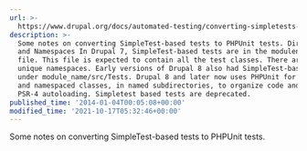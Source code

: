 ```yaml
---
url: >-
  https://www.drupal.org/docs/automated-testing/converting-simpletests-to-phpunit-tests
description: >-
  Some notes on converting SimpleTest-based tests to PHPUnit tests. Directories
  and Namespaces In Drupal 7, SimpleTest-based tests are in the modulename.test
  file. This file is expected to contain all the test classes. There are no
  unique namespaces. Early versions of Drupal 8 also had SimpleTest-based tests,
  under module_name/src/Tests. Drupal 8 and later now uses PHPUnit for testing
  and namespaced classes, in named subdirectories, to organize code and enable
  PSR-4 autoloading. Simpletest based tests are deprecated.
published_time: '2014-01-04T00:05:08+00:00'
modified_time: '2021-10-17T05:32:46+00:00'
---
```

Some notes on converting SimpleTest-based tests to PHPUnit tests.